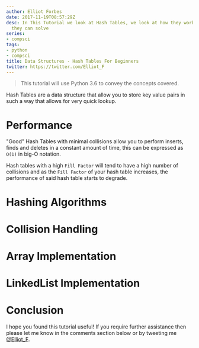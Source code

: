 ```yaml
---
author: Elliot Forbes
date: 2017-11-19T08:57:29Z
desc: In This Tutorial we look at Hash Tables, we look at how they work and what problems
  they can solve
series:
- compsci
tags:
- python
- compsci
title: Data Structures - Hash Tables For Beginners
twitter: https://twitter.com/Elliot_F
---
```


> This tutorial will use Python 3.6 to convey the concepts covered.

Hash Tables are a data structure that allow you to store key value pairs in such a way that allows for very quick lookup. 

# Performance

"Good" Hash Tables with minimal collisions allow you to perform inserts, finds and deletes in a constant amount of time, this can be expressed as `O(1)` in big-O notation. 

Hash tables with a high `Fill Factor` will tend to have a high number of collisions and as the `Fill Factor` of your hash table increases, the performance of said hash table starts to degrade.

# Hashing Algorithms

# Collision Handling

# Array Implementation

# LinkedList Implementation

# Conclusion

I hope you found this tutorial useful! If you require further assistance then please let me know in the comments section below or by tweeting me [@Elliot_F](https://twitter.com/elliot_f).